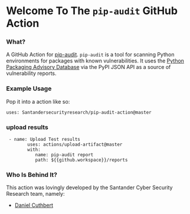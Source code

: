 # Welcome To The `pip-audit` GitHub Action

### What?

A GitHub Action for [pip-audit](https://pypi.org/project/pip-audit/). `pip-audit` is a tool for scanning Python environments for packages with known vulnerabilities. It uses the [Python Packaging Advisory Database](https://github.com/pypa/advisory-db) via the PyPI JSON API as a source of vulnerability reports.

### Example Usage

Pop it into a action like so:

`uses: Santandersecurityresearch/pip-audit-action@master`

### upload results 

     - name: Upload Test results
            uses: actions/upload-artifact@master
            with:
               name: pip-audit report
               path: ${{github.workspace}}/reports
           
### Who Is Behind It?

This action was lovingly developed by the Santander Cyber Security Research team, namely:

- [Daniel Cuthbert](https://github.com/danielcuthbert)           
           
          
          
          